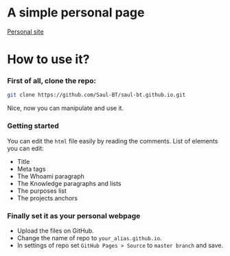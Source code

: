# A simple personal page
[Personal site](https://saul-bt.github.io)
# How to use it?
### First of all, clone the repo:
```bash
git clone https://github.com/Saul-BT/saul-bt.github.io.git
```
Nice, now you can manipulate and use it.
### Getting started
You can edit the `html` file easily by reading the comments.
List of elements you can edit:
- Title
- Meta tags
- The Whoami paragraph
- The Knowledge paragraphs and lists
- The purposes list
- The projects anchors
### Finally set it as your personal webpage
- Upload the files on GitHub.
- Change the name of repo to `your_alias.github.io`.
- In settings of repo set `GitHub Pages > Source` to `master branch` and save.
